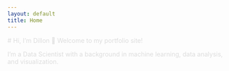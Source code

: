 ```yaml
---
layout: default
title: Home
---
```


<div style="color: #ddd;">
# Hi, I’m Dillon 👋
Welcome to my portfolio site!

I’m a Data Scientist with a background in machine learning, data analysis, and visualization.

</div>
